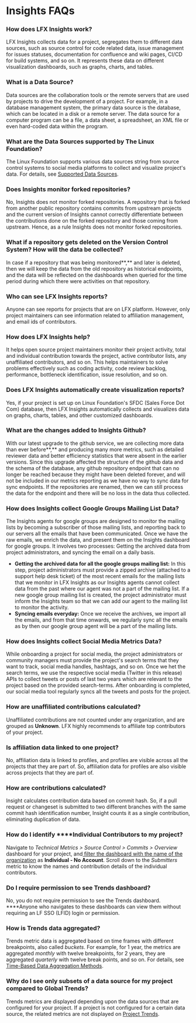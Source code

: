 # Insights FAQs

### How does LFX Insights work?

LFX Insights collects data for a project, segregates them to different data sources, such as source control for code related data, issue management for issues statuses, documentation for confluence and wiki pages, CI/CD for build systems, and so on. It represents these data on different visualization dashboards, such as graphs, charts, and tables.

### What is a Data Source?

Data sources are the collaboration tools or the remote servers that are used by projects to drive the development of a project. For example, in a database management system, the primary data source is the database, which can be located in a disk or a remote server. The data source for a computer program can be a file, a data sheet, a spreadsheet, an XML file or even hard-coded data within the program.

### What are the Data Sources supported by The Linux Foundation?

The Linux Foundation supports various data sources string from source control systems to social media platforms to collect and visualize project's data. For details, see [Supported Data Sources](supported-data-sources.md).

### **Does Insights monitor forked repositories?**

No, Insights does not monitor forked repositories. A repository that is forked from another public repository contains commits from upstream projects and the current version of Insights cannot correctly differentiate between the contributions done on the forked repository and those coming from upstream. Hence, as a rule Insights does not monitor forked repositories.

### **What if a repository gets deleted on the Version Control System? How will the data be collected?**

In case if a repository that was being monitored**,** and later is deleted, then we will keep the data from the old repository as historical endpoints, and the data will be reflected on the dashboards when queried for the time period during which there were activities on that repository.

### Who can see LFX Insights reports?

Anyone can see reports for projects that are on LFX platform. However, only project maintainers can see information related to affiliation management, and email ids of contributors.

### How does LFX Insights help?

It helps open source project maintainers monitor their project activity, total and individual contribution towards the project, active contributor lists, any unaffiliated contributors, and so on. This helps maintainers to solve problems effectively such as coding activity, code review backlog, performance, bottleneck identification, issue resolution, and so on.

### Does LFX Insights automatically create visualization reports?

Yes, if your project is set up on Linux Foundation's SFDC \(Sales Force Dot Com\) database, then LFX Insights automatically collects and visualizes data on graphs, charts, tables, and other customized dashboards.

### **What are the changes added to Insights Github?**

With our latest upgrade to the github service, we are collecting more data than ever before**,** and producing many more metrics, such as detailed reviewer data and better efficiency statistics that were absent in the earlier versions. Since this upgrade affected the structure of the github data and the schema of the database, any github repository endpoint that can no longer be reached because they might have been deleted forever, and will not be included in our metrics reporting as we have no way to sync data for sync endpoints. If the repositories are renamed, then we can still process the data for the endpoint and there will be no loss in the data thus collected.

### **How does Insights collect Google Groups Mailing List Data?**

The Insights agents for google groups are designed to monitor the mailing lists by becoming a subscriber of those mailing lists, and reporting back to our servers all the emails that have been communicated. Once we have the raw emails, we enrich the data, and present them on the Insights dashboard for google groups. It involves two processes: Getting the archived data from project administrators, and syncing the email on a daily basis.

* **Getting the archived data for all the google groups mailing list:** In this step, project administrators must provide a zipped archive \(attached to a support help desk ticket\) of the most recent emails for the mailing lists that we monitor in LFX Insights as our Insights agents cannot collect data from the past where our agent was not a part of the mailing list. If a new google group mailing list is created, the project administrator must inform the Insights team so that we can add our agent to the mailing list to monitor the activity.
* **Syncing emails everyday:** Once we receive the archives, we import all the emails, and from that time onwards, we regularly sync all the emails as by then our google group agent will be a part of the mailing lists.

### How does Insights collect Social Media Metrics Data?

While onboarding a project for social media, the project administrators or community managers must provide the project's search terms that they want to track, social media handles, hashtags, and so on. Once we het the search terms, we use the respective social media \(Twitter in this release\) APIs to collect tweets or posts of last two years which are relevant to the project based on the provided search-terms. After onboarding is completed, our social media tool regularly syncs all the tweets and posts for the project.

### How are unaffiliated contributions calculated?

Unaffiliated contributions are not counted under any organization, and are grouped as **Unknown**. LFX highly recommends to affiliate top contributors of your project.

### Is affiliation data linked to one project?

No, affiliation data is linked to profiles, and profiles are visible across all the projects that they are part of. So, affiliation data for profiles are also visible across projects that they are part of.

### How are contributions calculated?

Insight calculates contribution data based on commit hash. So, if a pull request or changeset is submitted to two different branches with the same commit hash identification number, Insight counts it as a single contribution, eliminating duplication of data.

### How do I identify ****Individual Contributors to my project?

Navigate to _Technical Metrics &gt; Source Control &gt; Commits &gt; Overview_ dashboard for your project, and[ filter the dashboard with the name of the organization](filter-data/) as **Individual - No Account**. Scroll down to the _Submitters_ metric to know the names and contribution details of the individual contributors.

### Do I require permission to see Trends dashboard?

No, you do not require permission to see the Trends dashboard.  ****Anyone who navigates to these dashboards can view them without requiring an LF SSO \(LFID\) login or permission.

### How is Trends data aggregated?

Trends metric data is aggregated based on time frames with different breakpoints, also called _buckets_. For example, for 1 year, the metrics are aggregated _monthly_ with twelve breakpoints, for 2 years, they are aggregated _quarterly_ with twelve break points, and so on. For details, see [Time-Based Data Aggregation Methods](trends.md#time-based-data-aggregation-methods).

###  Why do I see only subsets of a data source for my project compared to Global Trends?

Trends metrics are displayed depending upon the data sources that are configured for your project. If a project is not configured for a certain data source, the related metrics are not displayed on [Project Trends](trends.md#project-trends).








